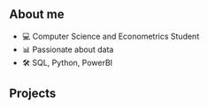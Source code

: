 ## About me
- 💻 Computer Science and Econometrics Student
- 📊 Passionate about data
- 🛠️ SQL, Python, PowerBI
## Projects
